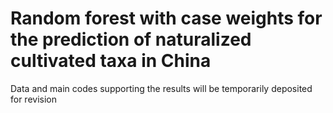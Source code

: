 # Random forest with case weights for the prediction of naturalized cultivated taxa in China
Data and main codes supporting the results will be temporarily deposited for revision
